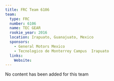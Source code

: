 ```yaml
---
title: FRC Team 6106
team:
  type: FRC
  number: 6106
  name: TEC GEAR
  rookie_year: 2016
  location: Irapuato, Guanajuato, Mexico
  sponsors:
    - General Motors Mexico
    - Tecnologico de Monterrey Campus  Irapuato
  links:
    Website: 
---
```

No content has been added for this team